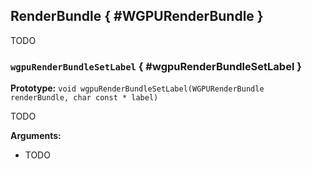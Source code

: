 

## RenderBundle { #WGPURenderBundle }


TODO




### `wgpuRenderBundleSetLabel` { #wgpuRenderBundleSetLabel }

**Prototype:** `void wgpuRenderBundleSetLabel(WGPURenderBundle renderBundle, char const * label)`


TODO


**Arguments:**

 - TODO




